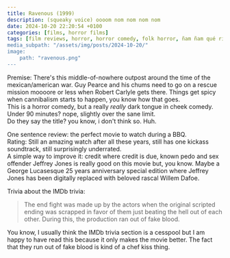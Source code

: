 ```yaml
---
title: Ravenous (1999)
description: (squeaky voice) oooom nom nom nom nom
date: 2024-10-20 22:20:54 +0100
categories: [films, horror films]
tags: [film reviews, horror, horror comedy, folk horror, ñam ñam qué rico, spooktober 2024, they don't say the title]
media_subpath: "/assets/img/posts/2024-10-20/"
image:
    path: "ravenous.png"
---
```

<span class="reviewsection">Premise:</span> There's this middle-of-nowhere outpost around the time of the mexican/american war. Guy Pearce and his chums need to go on a rescue mission moooore or less when Robert Carlyle gets there. Things get spicy when cannibalism starts to happen, you know how
that goes.<br/>This is a horror comedy, but a really *really* dark tongue in cheek comedy.<br/>
<span class="reviewsection">Under 90 minutes?</span> nope, slightly over the sane limit.<br/>
<span class="reviewsection">Do they say the title?</span> you know, i don't think so. Huh.

<span class="reviewsection">One sentence review:</span> the perfect movie to watch during a BBQ.<br/>
<span class="reviewsection">Rating:</span> Still an amazing watch after all these years, still has one kickass soundtrack, still surprisingly underrated.<br/>
<span class="reviewsection">A simple way to improve it:</span> credit where credit is due, known pedo and sex offender Jeffrey Jones is really good on this movie but, you know. Maybe a George Lucasesque 25 years anniversary special edition where Jeffrey Jones has been digitally replaced with beloved rascal Willem Dafoe.

<span class="reviewsection">Trivia about the IMDb trivia:</span>
> The end fight was made up by the actors when the original scripted ending was scrapped in favor of them just beating the hell out of each other. During this, the production ran out of fake blood.

You know, I usually think the IMDb trivia section is a cesspool but I am happy to have read this because it only makes the movie better. The fact that they run out of fake blood is kind of a chef kiss thing.